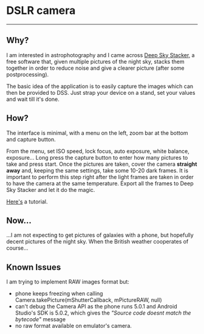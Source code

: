 <h1>DSLR camera</h1>
<hr/>
<p>
	<h2>Why?</h2>
	<p>I am interested in astrophotography and I came across <a href="http://deepskystacker.free.fr">Deep Sky Stacker</a>, a free software that, given multiple pictures of the night sky, stacks them together in order to reduce noise and give a clearer picture (after some postprocessing).</p>
	<p>The basic idea of the application is to easily capture the images which can then be provided to DSS. Just strap your device on a stand, set your values and wait till it's done.</p>

</p>
<p>
	<h2>How?</h2>
	<p>The interface is minimal, with a menu on the left, zoom bar at the bottom and capture button.</p>
	<p>From the menu, set ISO speed, lock focus, auto exposure, white balance, exposure... Long press the capture button to enter how many pictures to take and press start. Once the pictures are taken, cover the camera <b>straight away</b> and, keeping the same settings, take some 10-20 dark frames. It is important to perform this step right after the light frames are taken in order to have the camera at the same temperature. Export all the frames to Deep Sky Stacker and let it do the magic.</p>
  


<a href="https://www.youtube.com/watch?v=e0JSTF8SGi4">Here's</a> a tutorial.

<h2>Now...</h2>
<p>...I am not expecting to get pictures of galaxies with a phone, but hopefully decent pictures of the night sky. When the British weather cooperates of course...</p>

<h2>Known Issues</h2>
<p>I am trying to implement RAW images format but:
<ul>
	<li>phone keeps freezing when calling Camera.takePicture(mShutterCallback, mPictureRAW, null)</li>
	<li>can't debug the Camera API as the phone runs 5.0.1 and 
Android Studio's SDK is 5.0.2, which gives the  <i>"Source code doesnt match the bytecode"</i> message</li>
<li>no raw format available on emulator's camera.</li>
</p>
